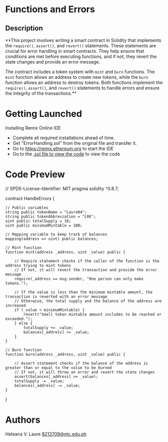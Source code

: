 # Functions and Errors

## Description
**This project involves writing a smart contract in Solidity that implements the `require()`, `assert()`, and `revert()` statements. These statements are crucial for error handling in smart contracts. They help ensure that conditions are met before executing functions, and if not, they revert the state changes and provide an error message.

The contract includes a token system with `mint` and `burn` functions. The `mint` function allows an address to create new tokens, while the `burn` function allows an address to destroy tokens. Both functions implement the `require()`, `assert()`, and `revert()` statements to handle errors and ensure the integrity of the transactions.**

# Getting Launched
Installing Remix Online IDE
- Complete all required installations ahead of time.
- Get "ErrorHandling.sol" from the original file and transfer it.
- Go to https://remix.ethereum.org to start the IDE
- Go to the [.sol file to view the code](https://github.com/hlaure04/Smart-Contract/blob/main/SmartContract.sol) to view the code

# Code Preview
  
// SPDX-License-Identifier: MIT
pragma solidity ^0.8.7;

contract HandleErrors {

    // Public variables
    string public tokenName = "Laure04";
    string public tokenAbbreviation = "LRE";
    uint public totalSupply = 10;
    uint public minimumMintable = 100;

    // Mapping variable to keep track of balances
    mapping(address => uint) public balances;

    // Mint function
    function mint(address _address, uint _value) public {
        
        // Require statement checks if the caller of the function is the address trying to mint tokens
        // If not, it will revert the transaction and provide the error message
        require(_address == msg.sender, "One person can only make tokens.");

        // If the value is less than the minimum mintable amount, the transaction is reverted with an error message
        // Otherwise, the total supply and the balance of the address are increased
        if (_value < minimumMintable) {
            revert("Small token mintable amount includes to be reached or exceeded.");
        } else {
            totalSupply += _value;
            balances[_address] += _value;
        }         
    }

    // Burn function
    function burn(address _address, uint _value) public {

        // Assert statement checks if the balance of the address is greater than or equal to the value to be burned
        // If not, it will throw an error and revert the state changes
        assert(balances[_address] >= _value);
        totalSupply -= _value;
        balances[_address] -= _value;
    }    
}

# Authors
Heleana V. Laure
8213709@ntc.edu.ph
